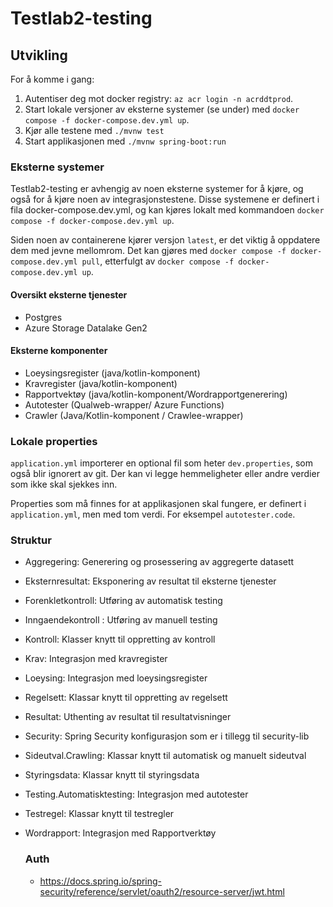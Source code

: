 # Testlab2-testing

## Utvikling

For å komme i gang:

1. Autentiser deg mot docker registry: `az acr login -n acrddtprod`.
2. Start lokale versjoner av eksterne systemer (se under) med `docker compose -f docker-compose.dev.yml up`.
3. Kjør alle testene med `./mvnw test`
4. Start applikasjonen med `./mvnw spring-boot:run`

### Eksterne systemer

Testlab2-testing er avhengig av noen eksterne systemer for å kjøre, og også for å kjøre noen av integrasjonstestene.
Disse systemene er definert i fila docker-compose.dev.yml, og kan kjøres lokalt med
kommandoen `docker compose -f docker-compose.dev.yml up`.

Siden noen av containerene kjører versjon `latest`, er det viktig å oppdatere dem med jevne mellomrom. Det kan gjøres
med `docker compose -f docker-compose.dev.yml pull`, etterfulgt av `docker compose -f docker-compose.dev.yml up`.


#### Oversikt eksterne tjenester
* Postgres
* Azure Storage Datalake Gen2

#### Eksterne komponenter
* Loeysingsregister (java/kotlin-komponent)
* Kravregister (java/kotlin-komponent)
* Rapportvektøy (java/kotlin-komponent/Wordrapportgenerering)
* Autotester (Qualweb-wrapper/ Azure Functions)
* Crawler (Java/Kotlin-komponent / Crawlee-wrapper)

### Lokale properties

`application.yml` importerer en optional fil som heter `dev.properties`, som også blir ignorert av git. Der kan
vi legge hemmeligheter eller andre verdier som ikke skal sjekkes inn.

Properties som må finnes for at applikasjonen skal fungere, er definert i `application.yml`, men med tom verdi.
For eksempel `autotester.code`. 

### Struktur
* Aggregering: Generering og prosessering av aggregerte datasett
* Eksternresultat: Eksponering av resultat til eksterne tjenester
* Forenkletkontroll: Utføring av automatisk testing
* Inngaendekontroll : Utføring av manuell testing
* Kontroll: Klasser knytt til oppretting av kontroll
* Krav: Integrasjon med kravregister
* Loeysing: Integrasjon med loeysingsregister
* Regelsett: Klassar knytt til oppretting av regelsett
* Resultat: Uthenting av resultat til resultatvisninger
* Security: Spring Security konfigurasjon som er i tillegg til security-lib
* Sideutval.Crawling: Klassar knytt til automatisk og manuelt sideutval
* Styringsdata: Klassar knytt til styringsdata
* Testing.Automatisktesting: Integrasjon med autotester
* Testregel: Klassar knytt til testregler
* Wordrapport: Integrasjon med Rapportverktøy

  ### Auth
  * https://docs.spring.io/spring-security/reference/servlet/oauth2/resource-server/jwt.html
  
  
